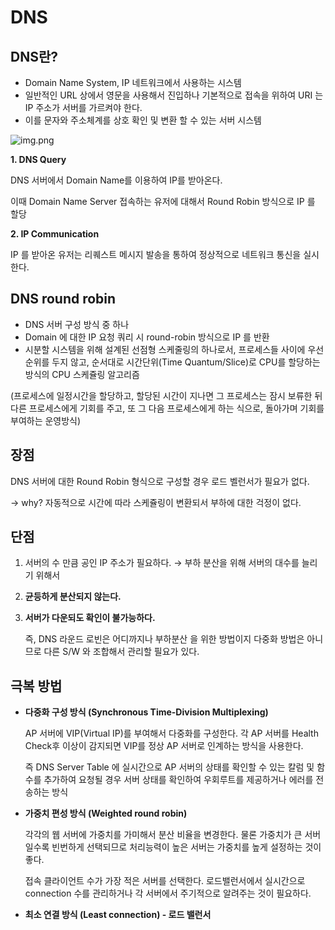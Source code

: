 # DNS

## DNS란?

- Domain Name System,  IP 네트워크에서 사용하는 시스템
- 일반적인 URL 상에서 영문을 사용해서 진입하나 기본적으로 접속을 위하여 URI 는 IP 주소가 서버를 가르켜야 한다.
- 이를 문자와 주소체계를 상호 확인 및 변환 할 수 있는 서버 시스템

![img.png](https://s3-us-west-2.amazonaws.com/secure.notion-static.com/5c8899bb-f844-4165-bb77-7fd00b4f0a19/img.png)

**1. DNS Query**

DNS 서버에서 Domain Name를 이용하여 IP를 받아온다. 

이때 Domain Name Server 접속하는 유저에 대해서 Round Robin 방식으로 IP 를 할당

**2. IP Communication**

IP 를 받아온 유저는 리퀘스트 메시지 발송을 통하여 정상적으로 네트워크 통신을 실시한다.

## DNS round robin

- DNS 서버 구성 방식 중 하나
- Domain 에 대한 IP 요청 쿼리 시 round-robin 방식으로 IP 를 반환
- 시분할 시스템을 위해 설계된 선점형 스케줄링의 하나로서, 프로세스들 사이에 우선순위를 두지 않고, 순서대로 시간단위(Time Quantum/Slice)로 CPU를 할당하는 방식의 CPU 스케쥴링 알고리즘

(프로세스에 일정시간을 할당하고, 할당된 시간이 지나면 그 프로세스는 잠시 보류한 뒤 다른 프로세스에게 기회를 주고, 또 그 다음 프로세스에게 하는 식으로, 돌아가며 기회를 부여하는 운영방식)

## 장점

DNS 서버에 대한 Round Robin 형식으로 구성할 경우 로드 벨런서가 필요가 없다.

→ why? 자동적으로 시간에 따라 스케쥴링이 변환되서 부하에 대한 걱정이 없다.

## 단점

1. 서버의 수 만큼 공인 IP 주소가 필요하다. → 부하 분산을 위해 서버의 대수를 늘리기 위해서
2. **균등하게 분산되지 않는다.**
3. **서버가 다운되도 확인이 불가능하다.**
    
    즉, DNS 라운드 로빈은 어디까지나 부하분산 을 위한 방법이지 다중화 방법은 아니므로 다른 S/W 와 조합해서 관리할 필요가 있다.
    

## 극복 방법

- **다중화 구성 방식 (Synchronous Time-Division Multiplexing)**
    
    AP 서버에 VIP(Virtual IP)를 부여해서 다중화를 구성한다. 각 AP 서버를 Health Check후 이상이 감지되면 VIP를 정상 AP 서버로 인계하는 방식을 사용한다.
    
    즉 DNS Server Table 에 실시간으로 AP 서버의 상태를 확인할 수 있는 칼럼 및 함수를 추가하여 요청될 경우 서버 상태를 확인하여 우회루트를 제공하거나 에러를 전송하는 방식
    
- **가중치 편성 방식 (Weighted round robin)**
    
    각각의 웹 서버에 가중치를 가미해서 분산 비율을 변경한다. 물론 가중치가 큰 서버일수록 빈번하게 선택되므로 처리능력이 높은 서버는 가중치를 높게 설정하는 것이 좋다.
    
    접속 클라이언트 수가 가장 적은 서버를 선택한다. 로드밸런서에서 실시간으로 connection 수를 관리하거나 각 서버에서 주기적으로 알려주는 것이 필요하다.
    
- **최소 연결 방식 (Least connection) - 로드 밸런서**